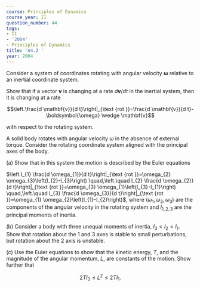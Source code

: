 ```yaml
---
course: Principles of Dynamics
course_year: II
question_number: 44
tags:
- II
- '2004'
- Principles of Dynamics
title: 'A4.2 '
year: 2004
---
```



Consider a system of coordinates rotating with angular velocity $\boldsymbol{\omega}$ relative to an inertial coordinate system.

Show that if a vector $\mathbf{v}$ is changing at a rate $d \mathbf{v} / d t$ in the inertial system, then it is changing at a rate

$$\left.\frac{d \mathbf{v}}{d t}\right|_{\text {rot }}=\frac{d \mathbf{v}}{d t}-\boldsymbol{\omega} \wedge \mathbf{v}$$

with respect to the rotating system.

A solid body rotates with angular velocity $\omega$ in the absence of external torque. Consider the rotating coordinate system aligned with the principal axes of the body.

(a) Show that in this system the motion is described by the Euler equations

$\left.I_{1} \frac{d \omega_{1}}{d t}\right|_{\text {rot }}=\omega_{2} \omega_{3}\left(I_{2}-I_{3}\right) \quad,\left.\quad I_{2} \frac{d \omega_{2}}{d t}\right|_{\text {rot }}=\omega_{3} \omega_{1}\left(I_{3}-I_{1}\right) \quad,\left.\quad I_{3} \frac{d \omega_{3}}{d t}\right|_{\text {rot }}=\omega_{1} \omega_{2}\left(I_{1}-I_{2}\right)$, where $\left(\omega_{1}, \omega_{2}, \omega_{3}\right)$ are the components of the angular velocity in the rotating system and $I_{1,2,3}$ are the principal moments of inertia.

(b) Consider a body with three unequal moments of inertia, $I_{3}<I_{2}<I_{1}$. Show that rotation about the 1 and 3 axes is stable to small perturbations, but rotation about the 2 axis is unstable.

(c) Use the Euler equations to show that the kinetic energy, $T$, and the magnitude of the angular momentum, $L$, are constants of the motion. Show further that

$$2 T I_{3} \leq L^{2} \leq 2 T I_{1} \text {. }$$